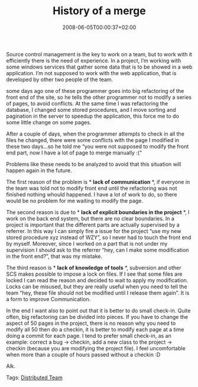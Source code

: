 ﻿---
title: "History of a merge"
description: ""
date: 2008-06-05T00:00:37+02:00
draft: false
tags: [Experiences]
categories: [Experiences]
---
Source control management is the key to work on a team, but to work with it efficiently there is the need of experience. In a project, I’m working with some windows services that gather some data that is to be showed in a web application. I’m not supposed to work with the web application, that is developed by other two people of the team.

some days ago one of these programmer goes into big refactoring of the front end of the site, so he tells the other programmer not to modify a series of pages, to avoid conflicts. At the same time I was refactoring the database, I changed some stored procedures, and I move sorting and pagination in the server to speedup the application, this force me to do some little change on some pages.

After a couple of days, when the programmer attempts to check in all the files he changed, there were some conflicts with the page I modified in these two days…so he told me “you were not supposed to modify the front end part, now I have a lot of page to merge manually :(“

Problems like these needs to be analyzed to avoid that this situation will happen again in the future.

The first reason of the problem is * **lack of communication** *, if everyone in the team was told not to modify front end until the refactoring was not finished nothing whould happened. I have a lot of work to do, so there would be no problem for me waiting to modify the page.

The second reason is due to * **lack of explicit boundaries in the project** *, I work on the back end system, but there are no clear boundaries. In a project is important that the different parts are actually supervised by a referrer. In this way I can simply fire a issue for the project “use my new stored procedure xyz instead of WZY”, so I never had to touch the front end by myself. Moreover, since I worked on a part that is not under my supervision I should ask to the referrer “hey, can I make some modification in the front end?”, that was my mistake.

The third reason is * **lack of knowledge of tools** *, subversion and other SCS makes possible to impose a lock on files. If I see that some files are locked I can read the reason and decided to wait to apply my modification. Locks can be misused, but they are really useful when you need to tell the team “hey, these file should not be modified until I release them again”. It is a form to improve Communication.

In the end I want also to point out that it is better to do small check-in. Quite often, big refactoring can be divided into pieces. If you have to change the aspect of 50 pages in the project, there is no reason why you need to modify all 50 then do a checkin, it is better to modify each page at a time doing a commit for each page. I tend to prefer small check-in, as an example: correct a bug -&gt; checkin, add a new class to the project -&gt; checkin (because you are modifying the project file). I feel uncomfortable when more than a couple of hours passed without a checkin :D

Alk.

Tags: [Distributed Team](http://technorati.com/tag/Distributed%20Team)

<!--dotnetkickit-->

 <script type="text/javascript"><!--
digg_bodytext = 'Source control management is the key to work on a team, but to work with it effectively there is the need of experience. In a project I work on actually, I'm working with some windows services that gather some data that is to be showed in a web application. I'm not supposed to work with the web application, that is developed by other two people of the team.';
digg_skin = 'compact';
//--></script> <script src="http://digg.com/tools/diggthis.js" type="text/javascript"></script> 
